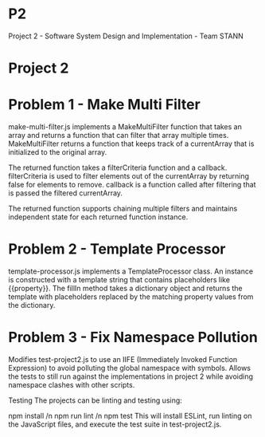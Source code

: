 # P2
Project 2 - Software System Design and Implementation - Team STANN

# Project 2



# Problem 1 - Make Multi Filter
make-multi-filter.js implements a MakeMultiFilter function that takes an array and returns a function that can filter that array multiple times. MakeMultiFilter returns a function that keeps track of a currentArray that is initialized to the original array.

The returned function takes a filterCriteria function and a callback. filterCriteria is used to filter elements out of the currentArray by returning false for elements to remove. callback is a function called after filtering that is passed the filtered currentArray.

The returned function supports chaining multiple filters and maintains independent state for each returned function instance.

# Problem 2 - Template Processor
template-processor.js implements a TemplateProcessor class. An instance is constructed with a template string that contains placeholders like {{property}}. The fillIn method takes a dictionary object and returns the template with placeholders replaced by the matching property values from the dictionary.

# Problem 3 - Fix Namespace Pollution
Modifies test-project2.js to use an IIFE (Immediately Invoked Function Expression) to avoid polluting the global namespace with symbols. Allows the tests to still run against the implementations in project 2 while avoiding namespace clashes with other scripts.

Testing
The projects can be linting and testing using:

npm install /n
npm run lint /n
npm test
This will install ESLint, run linting on the JavaScript files, and execute the test suite in test-project2.js.
